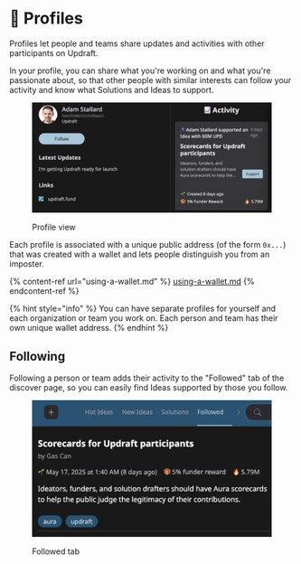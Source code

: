 # 👥 Profiles

Profiles let people and teams share updates and activities with other participants on Updraft.

In your profile, you can share what you're working on and what you're passionate about, so that other people with similar interests can follow your activity and know what Solutions and Ideas to support.

<figure><img src="../.gitbook/assets/profile.png" alt=""><figcaption><p>Profile view</p></figcaption></figure>

Each profile is associated with a unique public address (of the form `0x...`) that was created with a wallet and lets people distinguish you from an imposter.

{% content-ref url="using-a-wallet.md" %}
[using-a-wallet.md](using-a-wallet.md)
{% endcontent-ref %}

{% hint style="info" %}
You can have separate profiles for yourself and each organization or team you work on. Each person and team has their own unique wallet address.
{% endhint %}

## Following

Following a person or team adds their activity to the "Followed" tab of the discover page, so you can easily find Ideas supported by those you follow.

<figure><img src="../.gitbook/assets/follow-tab.png" alt="" width="563"><figcaption><p>Followed tab</p></figcaption></figure>


